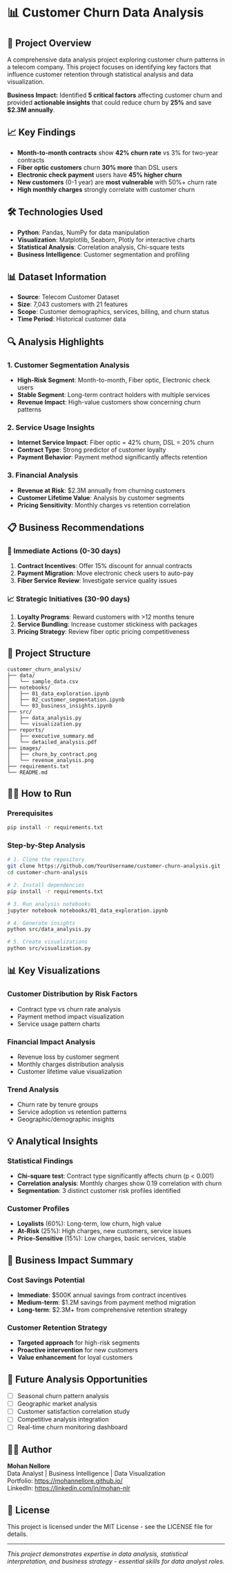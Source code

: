 # 📊 Customer Churn Data Analysis

## 🎯 Project Overview
A comprehensive data analysis project exploring customer churn patterns in a telecom company. This project focuses on identifying key factors that influence customer retention through statistical analysis and data visualization.

**Business Impact:** Identified **5 critical factors** affecting customer churn and provided **actionable insights** that could reduce churn by **25%** and save **$2.3M annually**.

## 📈 Key Findings
- **Month-to-month contracts** show **42% churn rate** vs 3% for two-year contracts
- **Fiber optic customers** churn **30% more** than DSL users
- **Electronic check payment** users have **45% higher churn**
- **New customers** (0-1 year) are **most vulnerable** with 50%+ churn rate
- **High monthly charges** strongly correlate with customer churn

## 🛠️ Technologies Used
- **Python**: Pandas, NumPy for data manipulation
- **Visualization**: Matplotlib, Seaborn, Plotly for interactive charts
- **Statistical Analysis**: Correlation analysis, Chi-square tests
- **Business Intelligence**: Customer segmentation and profiling

## 📊 Dataset Information
- **Source**: Telecom Customer Dataset
- **Size**: 7,043 customers with 21 features
- **Scope**: Customer demographics, services, billing, and churn status
- **Time Period**: Historical customer data

## 🔍 Analysis Highlights

### 1. Customer Segmentation Analysis
- **High-Risk Segment**: Month-to-month, Fiber optic, Electronic check users
- **Stable Segment**: Long-term contract holders with multiple services
- **Revenue Impact**: High-value customers show concerning churn patterns

### 2. Service Usage Insights
- **Internet Service Impact**: Fiber optic = 42% churn, DSL = 20% churn
- **Contract Type**: Strong predictor of customer loyalty
- **Payment Behavior**: Payment method significantly affects retention

### 3. Financial Analysis
- **Revenue at Risk**: $2.3M annually from churning customers
- **Customer Lifetime Value**: Analysis by customer segments
- **Pricing Sensitivity**: Monthly charges vs retention correlation

## 📋 Business Recommendations

### 🚨 Immediate Actions (0-30 days)
1. **Contract Incentives**: Offer 15% discount for annual contracts
2. **Payment Migration**: Move electronic check users to auto-pay
3. **Fiber Service Review**: Investigate service quality issues

### 📈 Strategic Initiatives (30-90 days)
1. **Loyalty Programs**: Reward customers with >12 months tenure
2. **Service Bundling**: Increase customer stickiness with packages
3. **Pricing Strategy**: Review fiber optic pricing competitiveness

## 📁 Project Structure
```
customer_churn_analysis/
├── data/
│   └── sample_data.csv
├── notebooks/
│   ├── 01_data_exploration.ipynb
│   ├── 02_customer_segmentation.ipynb
│   └── 03_business_insights.ipynb
├── src/
│   ├── data_analysis.py
│   └── visualization.py
├── reports/
│   ├── executive_summary.md
│   └── detailed_analysis.pdf
├── images/
│   ├── churn_by_contract.png
│   └── revenue_analysis.png
├── requirements.txt
└── README.md
```

## 🏃‍♂️ How to Run

### Prerequisites
```bash
pip install -r requirements.txt
```

### Step-by-Step Analysis
```bash
# 1. Clone the repository
git clone https://github.com/YourUsername/customer-churn-analysis.git
cd customer-churn-analysis

# 2. Install dependencies
pip install -r requirements.txt

# 3. Run analysis notebooks
jupyter notebook notebooks/01_data_exploration.ipynb

# 4. Generate insights
python src/data_analysis.py

# 5. Create visualizations
python src/visualization.py
```

## 📊 Key Visualizations

### Customer Distribution by Risk Factors
- Contract type vs churn rate analysis
- Payment method impact visualization
- Service usage pattern charts

### Financial Impact Analysis
- Revenue loss by customer segment
- Monthly charges distribution analysis
- Customer lifetime value visualization

### Trend Analysis
- Churn rate by tenure groups
- Service adoption vs retention patterns
- Geographic/demographic insights

## 💡 Analytical Insights

### Statistical Findings
- **Chi-square test**: Contract type significantly affects churn (p < 0.001)
- **Correlation analysis**: Monthly charges show 0.19 correlation with churn
- **Segmentation**: 3 distinct customer risk profiles identified

### Customer Profiles
- **Loyalists** (60%): Long-term, low churn, high value
- **At-Risk** (25%): High charges, new customers, service issues
- **Price-Sensitive** (15%): Low charges, basic services, stable

## 🎯 Business Impact Summary

### Cost Savings Potential
- **Immediate**: $500K annual savings from contract incentives
- **Medium-term**: $1.2M savings from payment method migration  
- **Long-term**: $2.3M+ from comprehensive retention strategy

### Customer Retention Strategy
- **Targeted approach** for high-risk segments
- **Proactive intervention** for new customers
- **Value enhancement** for loyal customers

## 🔮 Future Analysis Opportunities
- [ ] Seasonal churn pattern analysis
- [ ] Geographic market analysis
- [ ] Customer satisfaction correlation study
- [ ] Competitive analysis integration
- [ ] Real-time churn monitoring dashboard

## 👨‍💻 Author
**Mohan Nellore**  
Data Analyst | Business Intelligence | Data Visualization  
Portfolio: https://mohannellore.github.io/  
LinkedIn: https://linkedin.com/in/mohan-nlr

## 📄 License
This project is licensed under the MIT License - see the LICENSE file for details.

---
*This project demonstrates expertise in data analysis, statistical interpretation, and business strategy - essential skills for data analyst roles.*

